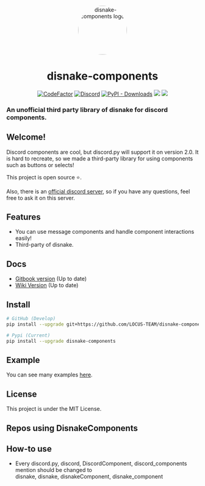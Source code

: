 <div align="center">
    <a href="https://pypi.org/project/disnake-components"><img src="https://raw.githubusercontent.com/LOCUS-TEAM/disnake-components/master/.github/logo.png" alt="disnake-components logo" height="128" style="border-radius: 50%"></a>
    <h1>disnake-components</h1>
</div>
<div align="center">
        <a href="https://www.codefactor.io/repository/github/LOCUS-TEAM/disnake-components"><img src="https://www.codefactor.io/repository/github/LOCUS-TEAM/disnake-components/badge" alt="CodeFactor" /></a>
        <a href="https://discord.gg/BmuYyug3vd"><img alt="Discord" src="https://img.shields.io/discord/847729860881154078?logo=discord&style=flat-square"></a>
        <a href="https://pepy.tech/project/disnake-components"><img alt="PyPI - Downloads" src="https://img.shields.io/pypi/v/disnake-components?style=flat-squareh"></a>
        <a href="https://pypi.org/project/disnake-components/"><img src="https://pepy.tech/badge/disnake-components/month" /></a>
        <a href=""><img src="https://img.shields.io/pypi/l/disnake-components?style=flat-square" /></a>
</div>
<p align="center">
    <h3>An unofficial third party library of disnake for discord components.</h3>
</p>

## Welcome!

Discord components are cool, but discord.py will support it on version 2.0. It
is hard to recreate, so we made a third-party library for using components such as
buttons or selects!

This project is open source ⭐.

Also, there is an [official discord server](https://discord.gg/BmuYyug3vd), so
if you have any questions, feel free to ask it on this server.

## Features

- You can use message components and handle component interactions easily!
- Third-party of disnake.

## Docs

- [Gitbook version](https://devkiki7000.gitbook.io/discord-components) (Up to
  date)
- [Wiki Version](https://github.com/LOCUS-TEAM/disnake-components/wiki)
  (Up to date)

## Install

```sh
# GitHub (Develop)
pip install --upgrade git+https://github.com/LOCUS-TEAM/disnake-components.git

# Pypi (Current)
pip install --upgrade disnake-components
```

## Example

You can see many examples
[here](https://github.com/LOCUS-TEAM/disnake-components/tree/master/examples).

## License

This project is under the MIT License.

## Repos using DisnakeComponents

## How-to use
 * Every discord.py, discord, DiscordComponent, discord_components mention should be changed to<br />
 disnake, disnake, disnakeComponent, disnake_component
